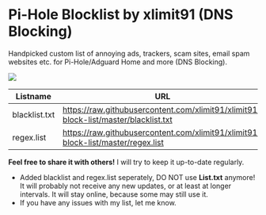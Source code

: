 # Pi-Hole Blocklist by xlimit91 (DNS Blocking)
Handpicked custom list of annoying ads, trackers, scam sites, email spam websites etc. for Pi-Hole/Adguard Home and more (DNS Blocking).

![](https://raw.githubusercontent.com/xlimit91/xlimit91-block-list/master/img/xlimit91-pihole-blocklist-github-banner-2.jpg)

|Listname|URL|
|--|--|
|blacklist.txt|https://raw.githubusercontent.com/xlimit91/xlimit91-block-list/master/blacklist.txt|
|regex.list|https://raw.githubusercontent.com/xlimit91/xlimit91-block-list/master/regex.list|

**Feel free to share it with others!** I will try to keep it up-to-date regularly.
- Added blacklist and regex.list seperately, DO NOT use **List.txt** anymore! It will probably not receive any new updates, or at least at longer intervals. It will stay online, because some may still use it.
- If you have any issues with my list, let me know.
